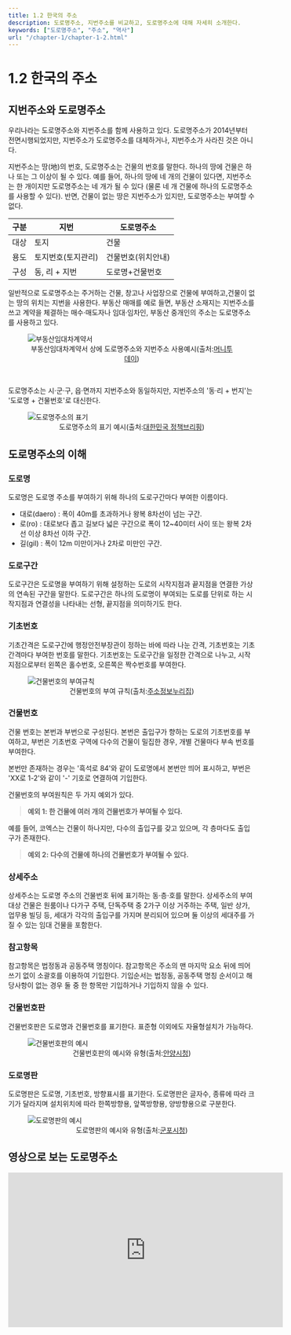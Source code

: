 ```yaml
---
title: 1.2 한국의 주소
description: 도로명주소, 지번주소를 비교하고, 도로명주소에 대해 자세히 소개한다. 
keywords: ["도로명주소", "주소", "역사"]
url: "/chapter-1/chapter-1-2.html"
---
```


# 1.2 한국의 주소

## 지번주소와 도로명주소

우리나라는 도로명주소와 지번주소를 함께 사용하고 있다. 도로명주소가 2014년부터 전면시행되었지만, 지번주소가 도로명주소를 대체하거나, 지번주소가 사라진 것은 아니다.

지번주소는 땅(地)의 번호,  도로명주소는 건물의 번호를 말한다. 하나의 땅에 건물은 하나 또는 그 이상이 될 수 있다. 예를 들어,  하나의 땅에 네 개의 건물이 있다면, 지번주소는 한 개이지만 도로명주소는 네 개가 될 수 있다 (물론 네 개 건물에 하나의 도로명주소를 사용할 수 있다). 반면, 건물이 없는 땅은 지번주소가 있지만, 도로명주소는 부여할 수 없다. 

 구분 | 지번         | 도로명주소      
 --- | ---------- | ---------- 
 대상 | 토지         | 건물         
 용도 | 토지번호(토지관리) | 건물번호(위치안내) 
 구성 | 동, 리 + 지번  | 도로명+건물번호   

일반적으로 도로명주소는 주거하는 건물, 창고나 사업장으로 건물에 부여하고,건물이 없는 땅의 위치는 지번을 사용한다. 부동산 매매를 예로 들면, 부동산 소재지는 지번주소를 쓰고 계약을 체결하는 매수·매도자나 임대·임차인, 부동산 중개인의 주소는 도로명주소를 사용하고 있다. 

<figure class="flex flex-col items-center justify-center">
    <img src="../img/1-3-1-address-type.jpeg" title="부동산임대차계약서">
    <figcaption style="text-align: center;">부동산임대차계약서 상에 도로명주소와 지번주소 사용예시(출처:<a href="https://orgthumb.mt.co.kr/06/2014/01/2014011715184397424_1.jpg">머니투데이</a>)</figcaption>
</figure>

<br>

도로명주소는 시·군·구, 읍·면까지 지번주소와 동일하지만, 지번주소의 '동·리 + 번지'는 '도로명 + 건물번호'로 대신한다.

<figure class="flex flex-col items-center justify-center">
    <img src="../img/1-3-2-address-notation.jpeg" title="도로명주소의 표기">
    <figcaption style="text-align: center;">도로명주소의 표기 예시(출처:<a href="https://www.korea.kr/newsWeb/resources/attaches/2014.01/03/344.jpg">대한민국 정책브리핑</a>)</figcaption>
</figure>

## 도로명주소의 이해

### 도로명

도로명은 도로명 주소를 부여하기 위해 하나의 도로구간마다 부여한 이름이다. 

* 대로(daero) : 폭이 40m를 초과하거나 왕복 8차선이 넘는 구간.
* 로(ro) : 대로보다 좁고 길보다 넓은 구간으로 폭이 12~40미터 사이 또는 왕복 2차선 이상 8차선 이하 구간.
* 길(gil) : 폭이 12m 미만이거나 2차로 미만인 구간.

### 도로구간

도로구간은 도로명을 부여하기 위해 설정하는 도로의 시작지점과 끝지점을 연결한 가상의 연속된 구간을 말한다. 도로구간은 하나의 도로명이 부여되는 도로를 단위로 하는 시작지점과 연결성을 나타내는 선형, 끝지점을 의미하기도 한다. 

### 기초번호

기초간격은 도로구간에 행정안전부장관이 정하는 바에 따라 나눈 간격, 기초번호는 기초간격마다 부여한 번호를 말한다. 기초번호는 도로구간을 일정한 간격으로 나누고, 시작지점으로부터 왼쪽은 홀수번호, 오른쪽은 짝수번호를 부여한다.  

<figure class="flex flex-col items-center justify-center">
    <img src="../img/1-3-3-building-number.png" title="건물번호의 부여규칙">
    <figcaption style="text-align: center;">건물번호의 부여 규칙(출처:<a href="https://www.juso.go.kr/openIndexPage.do">주소정보누리집</a>)</figcaption>
</figure>

### 건물번호

건물 번호는 본번과 부번으로 구성된다. 본번은 출입구가 향하는 도로의 기초번호를 부여하고, 부번은 기초번호 구역에 다수의 건물이 밀집한 경우, 개별 건물마다 부속 번호를 부여한다.

본번만 존재하는 경우는 '흑석로 84'와 같이 도로명에서 본번만 띄어 표시하고, 부번은 'XX로 1-2'와 같이 '-'  기호로 연결하여 기입한다.

건물번호의 부여원칙은 두 가지 예외가 있다.

> **예외 1: 한 건물에 여러 개의 건물번호가 부여될 수 있다.**

예를 들어, 코엑스는 건물이 하나지만, 다수의 출입구를 갖고 있으며, 각 층마다도 출입구가 존재한다. 

> **예외 2: 다수의 건물에 하나의 건물번호가 부여될 수 있다.**


### 상세주소
상세주소는 도로명 주소의 건물번호 뒤에 표기하는 동·층·호를 말한다.
상세주소의 부여 대상 건물은 원룸이나 다가구 주택, 단독주택 중 2가구 이상 거주하는 주택, 일반 상가, 업무용 빌딩 등, 세대가 각각의 출입구를 가지며 분리되어 있으며 둘 이상의 세대주를 가질 수 있는 임대 건물을 포함한다.

### 참고항목

참고항목은 법정동과 공동주택 명칭이다. 참고항목은 주소의 맨 마지막 요소 뒤에 띄어쓰기 없이 소괄호를 이용하여 기입한다. 기입순서는 법정동, 공동주택 명칭 순서이고 해당사항이 없는 경우 둘 중 한 항목만 기입하거나 기입하지 않을 수 있다. 


### 건물번호판

건물번호판은 도로명과 건물번호를 표기한다. 표준형 이외에도 자율형설치가 가능하다.

<figure class="flex flex-col items-center justify-center">
    <img src="../img/1-3-4-address-sign.jpg" title="건물번호판의 예시">
    <figcaption style="text-align: center;">건물번호판의 예시와 유형(출처:<a href="https://www.anyang.go.kr/site/main/images/contents/cts474_img3.jpg">안양시청</a>)</figcaption>
</figure>

### 도로명판

도로명판은 도로명, 기초번호, 방향표시를 표기한다. 도로명판은 글자수, 종류에 따라 크기가 달라지며 설치위치에 따라 한쪽방향용, 앞쪽방향용, 양방향용으로 구분한다.

<figure class="flex flex-col items-center justify-center" >
    <img src="../img/1-3-5-road-sign.png" title="도로명판의 예시">
    <figcaption style="text-align: center;">도로명판의 예시와 유형(출처:<a href="https://www.gunpo.go.kr/www/contents.do?key=4449">군포시청</a>)</figcaption>
</figure>

## 영상으로 보는 도로명주소

<iframe width="560" height="315" src="https://www.youtube.com/embed/Ws9WlWWUn3E?si=DuAjkOsOizPe0gqn" title="YouTube video player" frameborder="0" allow="accelerometer; autoplay; clipboard-write; encrypted-media; gyroscope; picture-in-picture; web-share" referrerpolicy="strict-origin-when-cross-origin" allowfullscreen></iframe>